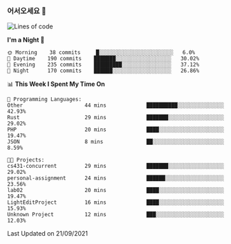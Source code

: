 ### 어서오세요 👋

<!--START_SECTION:waka-->
![Lines of code](https://img.shields.io/badge/From%20Hello%20World%20I%27ve%20Written-416819%20lines%20of%20code-blue)

**I'm a Night 🦉** 

```text
🌞 Morning    38 commits     █░░░░░░░░░░░░░░░░░░░░░░░░   6.0% 
🌆 Daytime    190 commits    ███████░░░░░░░░░░░░░░░░░░   30.02% 
🌃 Evening    235 commits    █████████░░░░░░░░░░░░░░░░   37.12% 
🌙 Night      170 commits    ██████░░░░░░░░░░░░░░░░░░░   26.86%

```


📊 **This Week I Spent My Time On** 

```text
💬 Programming Languages: 
Other                    44 mins             ██████████░░░░░░░░░░░░░░░   42.93% 
Rust                     29 mins             ███████░░░░░░░░░░░░░░░░░░   29.02% 
PHP                      20 mins             ████░░░░░░░░░░░░░░░░░░░░░   19.47% 
JSON                     8 mins              ██░░░░░░░░░░░░░░░░░░░░░░░   8.59%

🐱‍💻 Projects: 
cs431-concurrent         29 mins             ███████░░░░░░░░░░░░░░░░░░   29.02% 
personal-assignment      24 mins             ██████░░░░░░░░░░░░░░░░░░░   23.56% 
lab02                    20 mins             ████░░░░░░░░░░░░░░░░░░░░░   19.47% 
LightEditProject         16 mins             ████░░░░░░░░░░░░░░░░░░░░░   15.93% 
Unknown Project          12 mins             ███░░░░░░░░░░░░░░░░░░░░░░   12.03%

```


 Last Updated on 21/09/2021
<!--END_SECTION:waka-->
